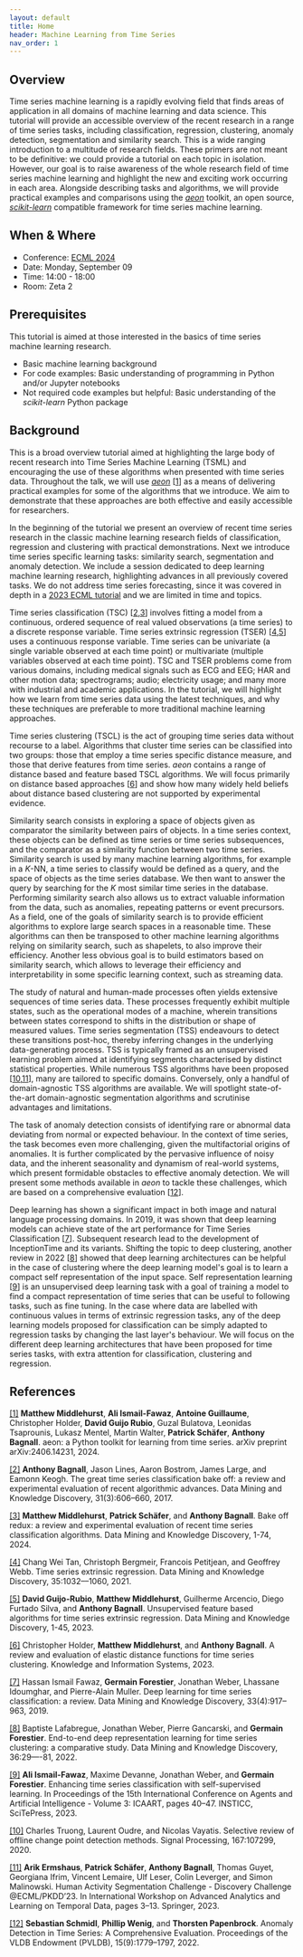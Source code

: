```yaml
---
layout: default
title: Home
header: Machine Learning from Time Series
nav_order: 1
---
```


## Overview

Time series machine learning is a rapidly evolving field that finds areas of application in all domains of machine learning and data science. This tutorial will provide an accessible overview of the recent research in a range of time series tasks, including classification, regression, clustering, anomaly detection, segmentation and similarity search. This is a wide ranging introduction to a multitude of research fields. These primers are not meant to be definitive: we could provide a tutorial on each topic in isolation. However, our goal is to raise awareness of the whole research field of time series machine learning and highlight the new and exciting work occurring in each area. Alongside describing tasks and algorithms, we will provide practical examples and comparisons using the [_aeon_](https://www.aeon-toolkit.org) toolkit, an open source, [_scikit-learn_](https://scikit-learn.org/) compatible framework for time series machine learning.

## When & Where

- Conference: [ECML 2024](https://ecmlpkdd.org/2024/)
- Date: Monday, September 09
- Time: 14:00 - 18:00 
- Room: Zeta 2

## Prerequisites

This tutorial is aimed at those interested in the basics of time series machine learning research.

- Basic machine learning background
- For code examples: Basic understanding of programming in Python and/or Jupyter notebooks 
- Not required code examples but helpful: Basic understanding of the _scikit-learn_ Python package

## Background

This is a broad overview tutorial aimed at highlighting the large body of recent research into Time Series Machine Learning (TSML) and encouraging the use of these algorithms when presented with time series data. Throughout the talk, we will use [_aeon_](https://www.aeon-toolkit.org) \[[1](https://doi.org/10.48550/arXiv.2406.14231)\] as a means of delivering practical examples for some of the algorithms that we introduce. We aim to demonstrate that these approaches are both effective and easily accessible for researchers.  

In the beginning of the tutorial we present an overview of recent time series research in the classic machine learning research fields of classification, regression and clustering with practical demonstrations. Next we introduce time series specific learning tasks: similarity search, segmentation and anomaly detection. We include a session dedicated to deep learning machine learning research, highlighting advances in all previously covered tasks. We do not address time series forecasting, since it was covered in depth in a [2023 ECML tutorial](https://lovvge.github.io/Forecasting-Tutorial-ECML-2023/) and we are limited in time and topics. 

Time series classification (TSC) \[[2](https://doi.org/10.1007/s10618-016-0483-9),[3](https://doi.org/10.1007/s10618-024-01022-1)\] involves fitting a model from a continuous, ordered sequence of real valued observations (a time series) to a discrete response variable. Time series extrinsic regression (TSER) \[[4](https://doi.org/10.1007/s10618-021-00745-9),[5](https://doi.org/10.1007/s10618-024-01027-w)\] uses a continuous response variable. Time series can be univariate (a single variable observed at each time point) or multivariate (multiple variables observed at each time point). TSC and TSER problems come from various domains, including medical signals such as ECG and EEG; HAR and other motion data; spectrograms; audio; electricity usage; and many more with industrial and academic applications. In the tutorial, we will highlight how we learn from time series data using the latest techniques, and why these techniques are preferable to more traditional machine learning approaches.

Time series clustering (TSCL) is the act of grouping time series data without recourse to a label. Algorithms that cluster time series can be classified into two groups: those that employ a time series specific distance measure, and those that derive features from time series. _aeon_ contains a range of distance based and feature based TSCL algorithms. We will focus primarily on distance based approaches \[[6](https://doi.org/10.1007/s10115-023-01952-0)\] and show how many widely held beliefs about distance based clustering are not supported by experimental evidence.

Similarity search consists in exploring a space of objects given as comparator the similarity between pairs of objects. In a time series context, these objects can be defined as time series or time series subsequences, and the comparator as a similarity function between two time series. Similarity search is used by many machine learning algorithms, for example in a _K_-NN, a time series to classify would be defined as a query, and the space of objects as the time series database. We then want to answer the query by searching for the _K_ most similar time series in the database. Performing similarity search also allows us to extract valuable information from the data, such as anomalies, repeating patterns or event precursors. As a field, one of the goals of similarity search is to provide efficient algorithms to explore large search spaces in a reasonable time. These algorithms can then be transposed to other machine learning algorithms relying on similarity search, such as shapelets, to also improve their efficiency. Another less obvious goal is to build estimators based on similarity search, which allows to leverage their efficiency and interpretability in some specific learning context, such as streaming data.

The study of natural and human-made processes often yields extensive sequences of time series data. These processes frequently exhibit multiple states, such as the operational modes of a machine, wherein transitions between states correspond to shifts in the distribution or shape of measured values. Time series segmentation (TSS) endeavours to detect these transitions post-hoc, thereby inferring changes in the underlying data-generating process. TSS is typically framed as an unsupervised learning problem aimed at identifying segments characterised by distinct statistical properties. While numerous TSS algorithms have been proposed \[[10](https://doi.org/10.1016/j.sigpro.2019.107299),[11](https://doi.org/10.1007/978-3-031-49896-1_1)\], many are tailored to specific domains. Conversely, only a handful of domain-agnostic TSS algorithms are available. We will spotlight state-of-the-art domain-agnostic segmentation algorithms and scrutinise advantages and limitations.

The task of anomaly detection consists of identifying rare or abnormal data deviating from normal or expected behaviour. In the context of time series, the task becomes even more challenging, given the multifactorial origins of anomalies. It is further complicated by the pervasive influence of noisy data, and the inherent seasonality and dynamism of real-world systems, which present formidable obstacles to effective anomaly detection. We will present some methods available in _aeon_ to tackle these challenges, which are based on a comprehensive evaluation \[[12](https://doi.org/10.14778/3538598.3538602)\].

Deep learning has shown a significant impact in both image and natural language processing domains. In 2019, it was shown that deep learning models can achieve state of the art performance for Time Series Classification \[[7](https://doi.org/10.1007/s10618-019-00619-1)\]. Subsequent research lead to the development of InceptionTime and its variants. Shifting the topic to deep clustering, another review in 2022 \[[8](https://doi.org/10.1007/s10618-021-00796-y)\] showed that deep learning architectures can be helpful in the case of clustering where the deep learning model's goal is to learn a compact self representation of the input space. Self representation learning \[[9](https://doi.org/10.5220/0011611300003393)\] is an unsupervised deep learning task with a goal of training a model to find a compact representation of time series that can be useful to following tasks, such as fine tuning. In the case where data are labelled with continuous values in terms of extrinsic regression tasks, any of the deep learning models proposed for classification can be simply adapted to regression tasks by changing the last layer's behaviour. We will focus on the different deep learning architectures that have been proposed for time series tasks, with extra attention for classification, clustering and regression.

## References 


[[1]](https://doi.org/10.48550/arXiv.2406.14231)  __Matthew Middlehurst__, __Ali Ismail-Fawaz__, __Antoine Guillaume__, Christopher Holder, __David Guijo Rubio__, Guzal Bulatova, Leonidas Tsaprounis, Lukasz Mentel, Martin Walter, __Patrick Schäfer__, __Anthony Bagnall__. aeon: a Python toolkit for learning from time series. arXiv preprint arXiv:2406.14231, 2024.

[[2]](https://doi.org/10.1007/s10618-016-0483-9) __Anthony Bagnall__, Jason Lines, Aaron Bostrom, James Large, and Eamonn Keogh. The great time series classification bake off: a review and experimental evaluation of recent algorithmic advances. Data Mining and Knowledge Discovery, 31(3):606–660, 2017.

[[3]](https://doi.org/10.1007/s10618-024-01022-1) __Matthew Middlehurst__, __Patrick Schäfer__, and __Anthony Bagnall__. Bake off redux: a review and experimental evaluation of recent time series classification algorithms. Data Mining and Knowledge Discovery, 1-74, 2024.

[[4]](https://doi.org/10.1007/s10618-021-00745-9) Chang Wei Tan, Christoph Bergmeir, Francois Petitjean, and Geoffrey Webb. Time series extrinsic regression. Data Mining and Knowledge Discovery, 35:1032––1060, 2021.

[[5]](https://doi.org/10.1007/s10618-024-01027-w) __David Guijo-Rubio__, __Matthew Middlehurst__, Guilherme Arcencio, Diego Furtado Silva, and __Anthony Bagnall__. Unsupervised feature based algorithms for time series extrinsic regression. Data Mining and Knowledge Discovery, 1-45, 2023.

[[6]](https://doi.org/10.1007/s10115-023-01952-0) Christopher Holder, __Matthew Middlehurst__, and __Anthony Bagnall__. A review and evaluation of elastic distance functions for time series clustering. Knowledge and Information Systems, 2023.

[[7]](https://doi.org/10.1007/s10618-019-00619-1) Hassan Ismail Fawaz, __Germain Forestier__, Jonathan Weber, Lhassane Idoumghar, and Pierre-Alain Muller. Deep learning for time series classification: a review. Data Mining and Knowledge Discovery, 33(4):917–963, 2019.

[[8]](https://doi.org/10.1007/s10618-021-00796-y) Baptiste Lafabregue, Jonathan Weber, Pierre Gancarski, and __Germain Forestier__. End-to-end deep representation learning for time series clustering: a comparative study. Data Mining and Knowledge Discovery, 36:29—-81, 2022.

[[9]](https://doi.org/10.5220/0011611300003393) __Ali Ismail-Fawaz__, Maxime Devanne, Jonathan Weber, and __Germain Forestier__. Enhancing time series classification with self-supervised learning. In Proceedings of the 15th International Conference on Agents and Artificial Intelligence - Volume 3: ICAART, pages 40–47. INSTICC, SciTePress, 2023.

[[10]](https://doi.org/10.1016/j.sigpro.2019.107299) Charles Truong, Laurent Oudre, and Nicolas Vayatis. Selective review of offline change point detection methods. Signal Processing, 167:107299, 2020.

[[11]](https://doi.org/10.1007/978-3-031-49896-1_1) __Arik Ermshaus__, __Patrick Schäfer__, __Anthony Bagnall__, Thomas Guyet, Georgiana Ifrim, Vincent Lemaire, Ulf Leser, Colin Leverger, and Simon Malinowski. Human Activity Segmentation Challenge - Discovery Challenge @ECML/PKDD’23. In International Workshop on Advanced Analytics and Learning on Temporal Data, pages 3–13. Springer, 2023.

[[12]](https://doi.org/10.14778/3538598.3538602) __Sebastian Schmidl__, __Phillip Wenig__, and __Thorsten Papenbrock__. Anomaly Detection in Time Series: A Comprehensive Evaluation. Proceedings of the VLDB Endowment (PVLDB), 15(9):1779–1797, 2022.
